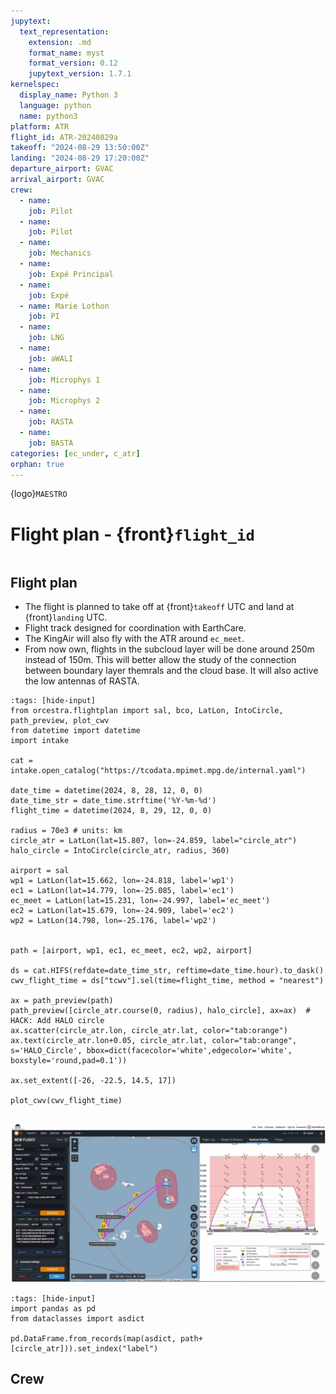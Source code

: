 ```yaml
---
jupytext:
  text_representation:
    extension: .md
    format_name: myst
    format_version: 0.12
    jupytext_version: 1.7.1
kernelspec:
  display_name: Python 3
  language: python
  name: python3
platform: ATR
flight_id: ATR-20240829a
takeoff: "2024-08-29 13:50:00Z"
landing: "2024-08-29 17:20:00Z"
departure_airport: GVAC
arrival_airport: GVAC
crew:
  - name: 
    job: Pilot
  - name: 
    job: Pilot
  - name: 
    job: Mechanics
  - name: 
    job: Expé Principal
  - name: 
    job: Expé 
  - name: Marie Lothon
    job: PI
  - name: 
    job: LNG
  - name: 
    job: aWALI
  - name: 
    job: Microphys 1
  - name: 
    job: Microphys 2
  - name: 
    job: RASTA
  - name: 
    job: BASTA
categories: [ec_under, c_atr]
orphan: true
---
```


{logo}`MAESTRO`

# Flight plan - {front}`flight_id`

```{badges}
```

## Flight plan
* The flight is planned to take off at {front}`takeoff` UTC and land at {front}`landing` UTC.
* Flight track designed for coordination with EarthCare.
* The KingAir will also fly with the ATR around ```ec_meet```.
* From now own, flights in the subcloud layer will be done around 250m instead of 150m. This will better allow the study of the connection between boundary layer themrals and the cloud base. It will also active the low antennas of RASTA. 

```{code-cell} python3
:tags: [hide-input]
from orcestra.flightplan import sal, bco, LatLon, IntoCircle, path_preview, plot_cwv
from datetime import datetime
import intake

cat = intake.open_catalog("https://tcodata.mpimet.mpg.de/internal.yaml")

date_time = datetime(2024, 8, 28, 12, 0, 0)
date_time_str = date_time.strftime('%Y-%m-%d')
flight_time = datetime(2024, 8, 29, 12, 0, 0)

radius = 70e3 # units: km
circle_atr = LatLon(lat=15.807, lon=-24.859, label="circle_atr")
halo_circle = IntoCircle(circle_atr, radius, 360)

airport = sal
wp1 = LatLon(lat=15.662, lon=-24.818, label='wp1')
ec1 = LatLon(lat=14.779, lon=-25.085, label='ec1')
ec_meet = LatLon(lat=15.231, lon=-24.997, label='ec_meet')
ec2 = LatLon(lat=15.679, lon=-24.909, label='ec2')
wp2 = LatLon(14.798, lon=-25.176, label='wp2')


path = [airport, wp1, ec1, ec_meet, ec2, wp2, airport]

ds = cat.HIFS(refdate=date_time_str, reftime=date_time.hour).to_dask()
cwv_flight_time = ds["tcwv"].sel(time=flight_time, method = "nearest")

ax = path_preview(path)
path_preview([circle_atr.course(0, radius), halo_circle], ax=ax)  # HACK: Add HALO circle
ax.scatter(circle_atr.lon, circle_atr.lat, color="tab:orange")
ax.text(circle_atr.lon+0.05, circle_atr.lat, color="tab:orange", s='HALO_Circle', bbox=dict(facecolor='white',edgecolor='white', boxstyle='round,pad=0.1'))

ax.set_extent([-26, -22.5, 14.5, 17])

plot_cwv(cwv_flight_time)


```
<!-- ![Flight Levels](./LEVELS-ATR-20240826a.jpg) -->

<!-- <!-- * SAFIRE Flight Plan submitted to Air Traffic Control (ATC) -->

![Page 1](./SAFIRE-ATR-20240829a.jpg)

```{code-cell} python3
:tags: [hide-input]
import pandas as pd
from dataclasses import asdict

pd.DataFrame.from_records(map(asdict, path+[circle_atr])).set_index("label")
```

## Crew

```{crew}
```